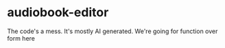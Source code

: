 # audiobook-editor

The code's a mess. It's mostly AI generated. We're going for function over form here
